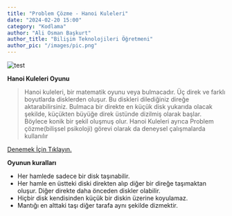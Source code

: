 ```yaml
---
title: "Problem Çözme - Hanoi Kuleleri"
date: "2024-02-20 15:00"
category: "Kodlama"
author: "Ali Osman Başkurt"
author_title: "Bilişim Teknolojileri Öğretmeni"
author_pic: "/images/pic.png"
---
```


![test](/images/hanoi.png)

**Hanoi Kuleleri Oyunu**

> Hanoi kuleleri, bir matematik oyunu veya bulmacadır. Üç direk ve farklı boyutlarda disklerden oluşur. Bu diskleri dilediğiniz direğe aktarabilirsiniz. Bulmaca bir direkte en küçük disk yukarıda olacak şekilde, küçükten büyüğe direk üstünde dizilmiş olarak başlar. Böylece konik bir şekil oluşmuş olur. Hanoi Kuleleri ayrıca Problem çözme(bilişsel psikoloji) görevi olarak da deneysel çalışmalarda kullanılır

[Denemek İçin Tıklayın.](https://www.zekatestimerkezi.com/zekaoyunlari/hanoiKuleleri.php)

**Oyunun kuralları**

- Her hamlede sadece bir disk taşınabilir.
- Her hamle en üstteki diski direkten alıp diğer bir direğe taşımaktan oluşur. Diğer direkte daha önceden diskler olabilir.
- Hiçbir disk kendisinden küçük bir diskin üzerine koyulamaz.
- Mantığı en alttaki taşı diğer tarafa aynı şekilde dizmektir.
